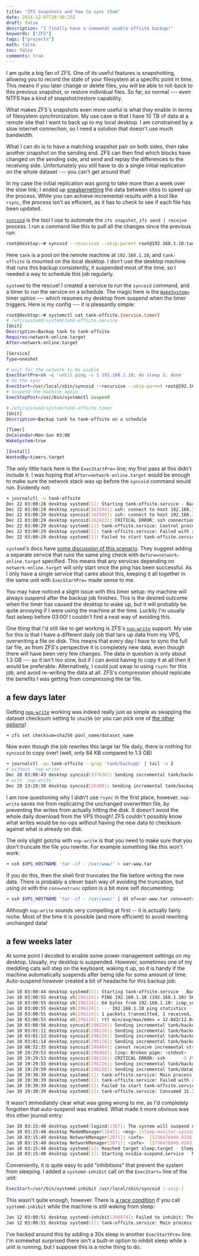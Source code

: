 ```yaml
---
title: "ZFS snapshots and how to sync them"
date: 2024-12-07T20:50:25Z
draft: false
description: "I finally have a somewhat usable offsite backup!"
keywords: ["ZFS"]
tags: ["projects"]
math: false
toc: false
comments: true
---
```


I am quite a big fan of ZFS. One of its useful features is snapshotting, allowing you to record the state of your filesystem at a specific point in time. This means if you later change or delete files, you will be able to roll-back to this previous snapshot, or restore individual files. So far, so normal --- even NTFS has a kind of snapshot/restore capability.

What makes ZFS's snapshots even more useful is what they enable in terms of filesystem synchronization. My use case is that I have 10 TB of data at a remote site that I want to back up to my local desktop. I am constrained by a slow internet connection, so I need a solution that doesn't use much bandwidth.

What I can do is to have a matching snapshot pair on both sides, then take another snapshot on the sending end. ZFS can then find which blocks have changed on the sending side, and send and replay the differences to the receiving side. Unfortunately you still have to do a single initial replication on the whole dataset --- you can't get around that!

In my case the initial replication was going to take more than a week over the slow link; I ended up [sneakernetting](https://en.wikipedia.org/wiki/Sneakernet) the data between sites to speed up the process. While you can achieve incremental results with a tool like `rsync`, the process isn't as efficient, as it has to check to see if each file has been updated.

[`syncoid`](https://github.com/jimsalterjrs/sanoid#syncoid) is the tool I use to automate the `zfs snapshot`, `zfs send | receive` process.
I run a command like this to pull all the changes since the previous run:

```bash
root@desktop:~# syncoid --recursive --skip-parent root@192.168.1.10:tank tank-offsite
```

Here `tank` is a pool on the remote machine at `192.168.1.10`, and `tank-offsite` is mounted on the local desktop.
I don't use the desktop machine that runs this backup consistently, it suspended most of the time, so I needed a way to schedule this job regularly.

`systemd` to the rescue! I created a service to run the `syncoid` command, and a timer to run the service on a schedule.
The magic here is the [`WakeSystem=`](https://www.freedesktop.org/software/systemd/man/latest/systemd.timer.html#WakeSystem=) timer option --- which resumes my desktop from suspend when the timer triggers.
Here is my config --- it is pleasantly simple:

```bash
root@desktop:~# systemctl cat tank-offsite.{service,timer}
# /etc/systemd/system/tank-offsite.service
[Unit]
Description=Backup tank to tank-offsite
Requires=network-online.target
After=network-online.target

[Service]
Type=oneshot

# wait for the network to be usable
ExecStartPre=sh -c 'until ping -c 1 192.168.1.10; do sleep 1; done'
# do the sync
ExecStart=/usr/local/sbin/syncoid --recursive --skip-parent root@192.168.1.10:tank tank-offsite
# suspend the machine again
ExecStopPost=/usr/bin/systemctl suspend

# /etc/systemd/system/tank-offsite.timer
[Unit]
Description=Backup tank to tank-offsite on a schedule

[Timer]
OnCalendar=Mon-Sun 03:00
WakeSystem=true

[Install]
WantedBy=timers.target
```

The only little hack here is the `ExecStartPre=` line; my first pass at this didn't include it. I was hoping that `After=network-online.target` would be enough to make sure the network stack was up before the `syncoid` command would run. Evidently not:

```bash
➜ journalctl -u tank-offsite
Dec 22 03:00:28 desktop systemd[1]: Starting tank-offsite.service - Backup tank to tank-offsite...
Dec 22 03:00:29 desktop syncoid[162504]: ssh: connect to host 192.168.1.10 port 22: Network is unreachable
Dec 22 03:00:29 desktop syncoid[162505]: ssh: connect to host 192.168.1.10 port 22: Network is unreachable
Dec 22 03:00:29 desktop syncoid[162423]: CRITICAL ERROR: ssh connection echo test failed for root@192.168.1.10 with exit code 255 at /usr/local/sbin/syncoid line 1714.
Dec 22 03:00:29 desktop systemd[1]: tank-offsite.service: Control process exited, code=exited, status=1/FAILURE
Dec 22 03:00:29 desktop systemd[1]: tank-offsite.service: Failed with result 'exit-code'.
Dec 22 03:00:29 desktop systemd[1]: Failed to start tank-offsite.service - Backup tank to tank-offsite.
```

`systemd`'s docs have [some discussion of this scenario](https://systemd.io/NETWORK_ONLINE/#modyfing-the-meaning-of-network-onlinetarget). They suggest adding a separate service that runs the same ping check with `Before=network-online.target` specified. This means that any services depending on `network-online.target` will only start once the ping has been successful. As I only have a single service that cares about this, keeping it all together in the same unit with `ExecStartPre=` made sense to me.

You may have noticed a slight issue with this timer setup: my machine will always suspend after the backup job finishes. This is the desired outcome when the timer has caused the desktop to wake up, but it will probably be quite annoying if I were using the machine at the time. Luckily I'm usually fast asleep before 03:00! I couldn't find a neat way of avoiding this.

One thing that I'd still like to get working is ZFS's [`nop-write`][nop-write] support.
My use for this is that I have a different daily job that tars up data from my VPS, overwriting a file on disk.
This means that every day I have to sync the full tar file, as from ZFS's perspective it is completely new data, even though there will have been very few changes.
The data in question is only about 1.3 GB --- so it isn't too slow, but if I can avoid having to copy it at all then it would be preferable.
Alternatively, I could just swap to using `rsync` for this job, and avoid re-writing the data at all. ZFS's compression should replicate the benefits I was getting from compressing the tar file.

[nop-write]: https://openzfs.org/wiki/Features#nop-write

## a few days later

Getting [`nop-write`][nop-write] working was indeed really just as simple as swapping the dataset checksum setting to `sha256` (or you can pick one of [the other options](https://openzfs.github.io/openzfs-docs/Basic%20Concepts/Checksums.html#checksum-algorithms))

```bash
➜ zfs set checksum=sha256 pool_name/dataset_name
```

Now even though the job rewrites this large tar file daily, there is nothing for `syncoid` to copy over! (well, only 84 KB compared to 1.3 GB)

```bash
➜ journalctl -qu tank-offsite --grep 'tank/backup@' | tail -n 2
# without `nop-write`
Dec 28 03:00:43 desktop syncoid[337636]: Sending incremental tank/backup@syncoid_desktop_2024-12-27:23:38:04-GMT00:00 ... syncoid_desktop_2024-12-28:03:00:43-GMT00:00 (~ 1.3 GB):
# with `nop-write`
Dec 28 13:28:38 desktop syncoid[26300]: Sending incremental tank/backup@syncoid_desktop_2024-12-28:13:12:15-GMT00:00 ... syncoid_desktop_2024-12-28:13:28:38-GMT00:00 (~ 84 KB):
```

I am now questioning why I didn't use `rsync` in the first place, however.
`nop-write` saves me from replicating the unchanged overwritten file, by preventing the writes from actually hitting the disk.
It doesn't avoid the whole daily download from the VPS though!
ZFS couldn't possibly know what writes would be no-ops without having the new data to checksum against what is already on disk.

The only slight gotcha with `nop-write` is that you need to make sure that you don't truncate the file you rewrite.
For example something like this won't work:

```bash
➜ ssh $VPS_HOSTNAME 'tar -cf - /var/www/' > var-www.tar
```

If you do this, then the shell first truncates the file before writing the new data.
There is probably a clever bash way of avoiding the truncation, but using `dd` with the `conv=notrunc` option is a bit more self documenting:

```bash
➜ ssh $VPS_HOSTNAME 'tar -cf - /var/www/' | dd of=var-www.tar conv=notrunc bs=1M
```

Although `nop-write` sounds very compelling at first -- it is actually fairly niche. Most of the time it is possible (and more efficient) to avoid rewriting unchanged data! 

## a few weeks later

At some point I decided to enable some power management settings on my desktop.
Usually, my desktop is suspended. However, sometimes one of my meddling cats will step on the keyboard, waking it up, so it is handy if the machine automatically suspends after being idle for some amount of time.
Auto-suspend however created a bit of headache for this backup job:

```bash
Jan 10 03:00:44 desktop systemd[1]: Starting tank-offsite.service - Backup tank to tank-offsite...
Jan 10 03:00:55 desktop sh[296224]: PING 192.168.1.10 (192.168.1.10) 56(84) bytes of data.
Jan 10 03:00:55 desktop sh[296224]: 64 bytes from 192.168.1.10: icmp_seq=1 ttl=62 time=12.8 ms
Jan 10 03:00:55 desktop sh[296224]: --- 192.168.1.10 ping statistics ---
Jan 10 03:00:55 desktop sh[296224]: 1 packets transmitted, 1 received, 0% packet loss, time 0ms
Jan 10 03:00:55 desktop sh[296224]: rtt min/avg/max/mdev = 12.842/12.842/12.842/0.000 ms
Jan 10 03:00:56 desktop syncoid[296226]: Sending incremental tank/backup@syncoid_desktop_2025-01-09:03:00:51-GMT00:00 ... syncoid_desktop_2025-01-10:03:00:56-GMT00:00 (~ 3.2 MB):
Jan 10 03:01:11 desktop syncoid[296226]: Sending incremental tank/backup/email@syncoid_desktop_2025-01-09:03:01:11-GMT00:00 ... syncoid_desktop_2025-01-10:03:01:11-GMT00:00 (~ 1.5 MB):
Jan 10 03:01:13 desktop syncoid[296226]: Sending incremental tank/backup/lxc@syncoid_desktop_2025-01-09:03:01:13-GMT00:00 ... syncoid_desktop_2025-01-10:03:01:13-GMT00:00 (~ 4 KB):
Jan 10 03:01:14 desktop syncoid[296226]: Sending incremental tank/backup/pbs@syncoid_desktop_2025-01-09:03:01:13-GMT00:00 ... syncoid_desktop_2025-01-10:03:01:14-GMT00:00 (~ 1.0 GB):
Jan 10 08:52:35 desktop syncoid[296484]: cannot receive incremental stream: dataset is busy
Jan 10 19:29:53 desktop syncoid[296488]: lzop: Broken pipe: <stdout>
Jan 10 19:29:53 desktop syncoid[296226]: CRITICAL ERROR: ssh      -S /tmp/syncoid-root@192.168.1.10-1736478055-2255 root@192.168.1.10 ' zfs send  -I '"'"'tank/backup/pbs'"'"'@'"'"'syncoid_desktop_2025-01-09:03:01:13-G'"'"' '>
Jan 10 19:29:55 desktop syncoid[296226]: Sending incremental tank/backup/veeam@syncoid_desktop_2025-01-09:03:15:13-GMT00:00 ... syncoid_desktop_2025-01-10:19:29:55-GMT00:00 (~ 4 KB):
Jan 10 19:29:59 desktop syncoid[296226]: Sending incremental tank/data@syncoid_desktop_2025-01-09:05:52:20-GMT00:00 ... syncoid_desktop_2025-01-10:19:29:58-GMT00:00 (~ 35.8 MB):
Jan 10 19:30:39 desktop systemd[1]: tank-offsite.service: Main process exited, code=exited, status=2/INVALIDARGUMENT
Jan 10 19:30:39 desktop systemd[1]: tank-offsite.service: Failed with result 'exit-code'.
Jan 10 19:30:39 desktop systemd[1]: Failed to start tank-offsite.service - Backup tank to tank-offsite.
Jan 10 19:30:39 desktop systemd[1]: tank-offsite.service: Consumed 31.336s CPU time, 43.7M memory peak.
```

It wasn't immediately clear what was going wrong to me, as I'd completely forgotten that auto-suspend was enabled.
What made it more obvious was this other journal entry:

```bash
Jan 10 03:15:40 desktop systemd-logind[1367]: The system will suspend now!
Jan 10 03:15:40 desktop ModemManager[1645]: <msg> [sleep-monitor-systemd] system is about to suspend
Jan 10 03:15:40 desktop NetworkManager[2071]: <info>  [1736478940.0158] manager: sleep: sleep requested (sleeping: no  enabled: yes)
Jan 10 03:15:40 desktop NetworkManager[2071]: <info>  [1736478940.0163] manager: NetworkManager state is now ASLEEP
Jan 10 03:15:40 desktop systemd[1]: Reached target sleep.target - Sleep.
Jan 10 03:15:40 desktop systemd[1]: Starting nvidia-suspend.service - NVIDIA system suspend actions...
```

Conveniently, it is quite easy to add "inhibitions" that prevent the system from sleeping.
I added a `systemd-inhibit` call on the `ExecStart=` line of the unit:

```bash
ExecStart=/usr/bin/systemd-inhibit /usr/local/sbin/syncoid [-snip-]
```

This wasn't quite enough, however. There is [a race condition](https://github.com/systemd/systemd/issues/14045) if you call `systemd-inhibit` while the machine is still waking from sleep:

```bash
Jan 12 03:00:51 desktop systemd-inhibit[398074]: Failed to inhibit: The operation inhibition has been requested for is already running
Jan 12 03:00:51 desktop systemd[1]: tank-offsite.service: Main process exited, code=exited, status=1/FAILUR
```

I've hacked around this by adding a 30s sleep in another `ExecStartPre=` line.
I'm somewhat surprised there isn't a built-in option to inhibit sleep while a unit is running, but I suppose this is a niche thing to do.
